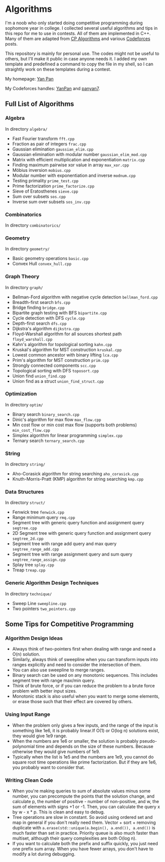 # Algorithms
I'm a noob who only started doing competitive programming during sophomore year in college. I collected several useful algorithms and tips in this repo for me to use in contests. All of them are implemented in C++. 
Many of them are adapted from [CP Algorithms](https://cp-algorithms.com/index.html) and various [Codeforces](https://codeforces.com/) posts. 

This repository is mainly for personal use. The codes might not be useful to others, but I'll make it public in case anyone needs it. I added my own template and predefined a command to copy the file in my shell, so I can straightly work on these templates during a contest.

My homepage: [Yan Pan](https://panyan7.github.io/)

My Codeforces handles: [YanPan](https://codeforces.com/profile/YanPan) and [panyan7](https://codeforces.com/profile/panyan7).

## Full List of Algorithms

### Algebra
In directory `algebra/`
- Fast Fourier transform `fft.cpp`
- Fraction as pair of integers `frac.cpp`
- Gaussian elimination `gaussian_elim.cpp`
- Gaussian elimination with modular number `gaussian_elim_mod.cpp`
- Matrix with efficient multiplication and exponentiation `matrix.cpp`
- Finding maximum pairwise xor value in array `max_xor.cpp`
- M&ouml;bius inversion `mobius.cpp`
- Modular number with exponentiation and inverse `modnum.cpp`
- Testing primality `prime_test.cpp`
- Prime factorization `prime_factorize.cpp`
- Sieve of Eratosthenes `sieve.cpp`
- Sum over subsets `sos.cpp`
- Inverse sum over subsets `sos_inv.cpp`

### Combinatorics
In directory `combinatorics/`


### Geometry
In directory `geometry/`
- Basic geometry operations `basic.cpp`
- Convex Hull `convex_hull.cpp`

### Graph Theory
In directory `graph/`
- Bellman-Ford algorithm with negative cycle detection `bellman_ford.cpp`
- Breadth-first search `bfs.cpp`
- Bridge finding `bridge.cpp`
- Bipartite graph testing with BFS `bipartite.cpp`
- Cycle detection with DFS `cycle.cpp`
- Depth-first search `dfs.cpp`
- Dijkstra's algorithm `dijkstra.cpp`
- Floyd-Warshall algorithm for all sources shortest path `floyd_warshall.cpp`
- Kahn's algorithm for topological sorting `kahn.cpp`
- Kruskal's algorithm for MST construction `kruskal.cpp`
- Lowest common ancestor with binary lifting `lca.cpp`
- Prim's algorithm for MST construction `prim.cpp`
- Strongly connected components `scc.cpp`
- Topological sorting with DFS `toposort.cpp`
- Union find `union_find.cpp`
- Union find as a struct `union_find_struct.cpp`

### Optimization
In directory `optim/`
- Binary search `binary_search.cpp`
- Dinic's algorithm for max flow `max_flow.cpp`
- Min cost flow or min cost max flow (supports both problems) `min_cost_flow.cpp`
- Simplex algorithm for linear programming `simplex.cpp`
- Ternary search `ternary_search.cpp`

### String
In directory `string/`
- Aho-Corasick algorithm for string searching `aho_corasick.cpp`
- Knuth-Morris-Pratt (KMP) algorithm for string searching `kmp.cpp`

### Data Structures
In directory `struct/`
- Fenwick tree `fenwick.cpp`
- Range minimum query `rmq.cpp`
- Segment tree with generic query function and assignment query `segtree.cpp`
- 2D Segment tree with generic query function and assignment query `segtree_2d.cpp`
- Segment tree with range add query and max query `segtree_range_add.cpp`
- Segment tree with range assignment query and sum query `segtree_range_assign.cpp`
- Splay tree `splay.cpp`
- Treap `treap.cpp`

### Generic Algorithm Design Techniques
In directory `technique/`
- Sweep Line `sweepline.cpp`
- Two pointers `two_pointers.cpp`

## Some Tips for Competitive Programming
### Algorithm Design Ideas
- Always think of two-pointers first when dealing with range and need a O(n) solution.
- Similarly, always think of sweepline when you can transform inputs into ranges explicitly and need to consider the intersection of them.
- You can also use sweepline to merge ranges.
- Binary search can be used on any monotonic sequences. This includes segment tree with range max/min query.
- Think of brute force, or if you can reduce the problem to a brute force problem with better input sizes.
- Monotonic stack is also useful when you want to merge some elements, or erase those such that their effect are covered by others.
### Using Input Range
- When the problem only gives a few inputs, and the range of the input is something like 1e6, it is probably linear.If O(1) or O(log n) solutions exist, they would give 1e9 range.
- When the numbers are 1e6 or smaller, the solution is probably pseudo-polynomial time and depends on the size of these numbers. Because otherwise they would give numbers of 1e9.
- Typically when the list is 1e5 and the numbers are 1e9, you cannot do square root time operations like prime factorization. But if they are 1e6, you probably want to consider that.
### Writing Clean Code
- When you're making queries to sum of absolute values minus some number, you can precompute the points that the solution change, and calculate p, the number of positive - number of non-positive, and w, the sum of elements with signs +1 or -1. Then, you can calculate the query x by w - x * p. This is clean and easy to debug.
- Tree operations are slow in constant. So avoid using ordered set and map in general if you don't really need them. Vector + sort + removing duplicate with `a.erase(std::unique(a.begin(), a.end()), a.end())` is much faster than set in practice. Priority queue is also much faster than multiset, although their query complexities are both O(log n).
- If you want to calculate both the prefix and suffix quickly, you just need one prefix sum array. When you have fewer arrays, you don't have to modify a lot during debugging.
